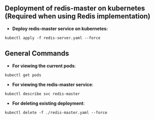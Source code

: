 ## Deployment of redis-master on kubernetes (Required when using Redis implementation)

* **Deploy redis-master service on kubernetes:**
```
kubectl apply -f redis-server.yaml --force
```

## General Commands
* **For viewing the current pods**:
```
kubectl get pods
```

* **For viewing the redis-master service**:
```
kubectl describe svc redis-master
```

* **For deleting existing deployment**:
```
kubectl delete -f ./redis-master.yaml --force